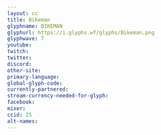 ```yaml
---
layout: cc
title: Bikeman
glyphname: BIKEMAN
glyphurl: https://i.glyphs.wf/glyphs/Bikeman.png
glyphwave: 7
youtube: 
twitch: 
twitter: 
discord: 
other-site: 
primary-language: 
global-glyph-code: 
currently-partnered: 
stream-currency-needed-for-glyph: 
facebook: 
mixer: 
ccid: 25
alt-names: 
---
```


